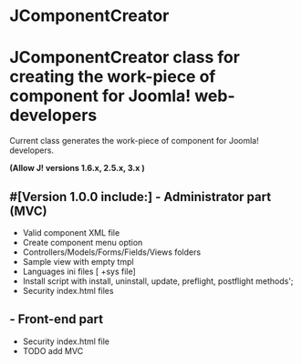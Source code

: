 # JComponentCreator
JComponentCreator class for creating the work-piece of component for Joomla! web-developers
==============
Current class generates the work-piece of component for Joomla! developers.

**(Allow J! versions 1.6.x, 2.5.x, 3.x )**

#[Version 1.0.0 include:]
**- Administrator part (MVC)**
--------------
- Valid component XML file
- Create component menu option
- Controllers/Models/Forms/Fields/Views folders
- Sample view with empty tmpl
- Languages ini files [ +sys file]
- Install script with install, uninstall, update, preflight, postflight methods';
- Security index.html files

**- Front-end part**
--------------
* Security index.html file
* TODO add MVC
